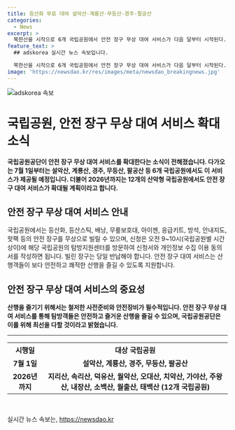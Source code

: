 ```yaml
---
title: 등산화 무료 대여 설악산·계룡산·무등산·경주·팔공산
categories:
  - News
excerpt: >
  북한산을 시작으로 6개 국립공원에서 안전 장구 무상 대여 서비스가 다음 달부터 시작된다. 등산화, 등산스틱, 배낭, 무릎보호대 등을 무료로 빌릴 수 있으며, 이는 2026년까지 추가 12개 국립공원으로 확대될 예정이다. 안전 장구 대여를 통해 탐방객들은 보다 안전하고 편안한 산행을 즐길 수 있을 것으로 기대된다. [국립공원공단 제공] (총 149자)
feature_text: >
  ## adskorea 실시간 뉴스 속보입니다.

  북한산을 시작으로 6개 국립공원에서 안전 장구 무상 대여 서비스가 다음 달부터 시작된다. 등산화, 등산스틱, 배낭, 무릎보호대 등을 무료로 빌릴 수 있으며, 이는 2026년까지 추가 12개 국립공원으로 확대될 예정이다. 안전 장구 대여를 통해 탐방객들은 보다 안전하고 편안한 산행을 즐길 수 있을 것으로 기대된다. [국립공원공단 제공] (총 149자)
image: 'https://newsdao.kr/res/images/meta/newsdao_breakingnews.jpg'
---
```


<p><img src="https://newsdao.kr/res/images/meta/newsdao_breakingnews.jpg" alt="adskorea 속보" /></p>

<h1>국립공원, 안전 장구 무상 대여 서비스 확대 소식</h1>

<p data-ke-size="size16"><b>국립공원공단이 안전 장구 무상 대여 서비스를 확대한다는 소식이 전해졌습니다. 다가오는 7월 1일부터는 설악산, 계룡산, 경주, 무등산, 팔공산 등 6개 국립공원에서도 이 서비스가 제공될 예정입니다. 더불어 2026년까지는 12개의 산악형 국립공원에서도 안전 장구 대여 서비스가 확대될 계획이라고 합니다.</b></p>

<h2 data-ke-size="size26">안전 장구 무상 대여 서비스 안내</h2>

<p data-ke-size="size16">국립공원에서는 등산화, 등산스틱, 배낭, 무릎보호대, 아이젠, 응급키트, 방석, 안내지도, 핫팩 등의 안전 장구를 무상으로 빌릴 수 있으며, 신청은 오전 9~10시(국립공원별 시간 상이)에 해당 국립공원의 탐방지원센터를 방문하여 신청서와 개인정보 수집 이용 동의서를 작성하면 됩니다. 빌린 장구는 당일 반납해야 합니다. 안전 장구 대여 서비스는 산행객들이 보다 안전하고 쾌적한 산행을 즐길 수 있도록 지원합니다.</p>

<h2 data-ke-size="size26">안전 장구 무상 대여 서비스의 중요성</h2>

<p data-ke-size="size16"><b>산행을 즐기기 위해서는 철저한 사전준비와 안전장비가 필수적입니다. 안전 장구 무상 대여 서비스를 통해 탐방객들은 안전하고 즐거운 산행을 즐길 수 있으며, 국립공원공단은 이를 위해 최선을 다할 것이라고 밝혔습니다.</b></p>

<hr>

<table>
    <tr>
        <th><b>시행일</b></th>
        <th><b>대상 국립공원</b></th>
    </tr>
    <tr>
        <td style="text-align: center; height: 17px;"><b>7월 1일</b></td>
        <td style="text-align: center; height: 17px;"><b>설악산, 계룡산, 경주, 무등산, 팔공산</b></td>
    </tr>
    <tr>
        <td style="text-align: center; height: 17px;"><b>2026년까지</b></td>
        <td style="text-align: center; height: 17px;"><b>지리산, 속리산, 덕유산, 월악산, 오대산, 치악산, 가야산, 주왕산, 내장산, 소백산, 월출산, 태백산 (12개 국립공원)</b></td>
    </tr>
</table>

<p data-ke-size="size16">&nbsp;</p>
실시간 뉴스 속보는, <a href="https://newsdao.kr" rel="dofollow">https://newsdao.kr</a>


